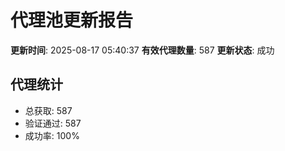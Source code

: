 # 代理池更新报告

**更新时间**: 2025-08-17 05:40:37
**有效代理数量**: 587
**更新状态**:  成功

## 代理统计
- 总获取: 587
- 验证通过: 587
- 成功率: 100%

